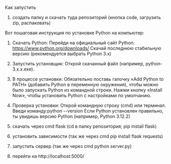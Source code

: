 Как запустить
1. создать папку и скачать туда репозиторий (кнопка code, загрузить zip, распаковать)

Вот пошаговая инструкция по установке Python на компьютер:
1. Скачать Python:
Перейди на официальный сайт Python: https://www.python.org/downloads/
Скачай последнюю стабильную версию (рекомендуется выбрать Python 3.x)
2. Запустить установщик:
Открой скачанный файл (например, python-3.x.x.exe).
3. В процессе установки:
Обязательно поставь галочку «Add Python to PATH» (добавить Python в переменную окружения), чтобы можно было запускать Python из командной строки.
Нажми кнопку «Install Now», чтобы установить Python с настройками по умолчанию.
4. Проверка установки:
Открой командную строку (cmd) или терминал.
Введи команду:python --version
Если Python установлен правильно, ты увидишь версию Python (например, Python 3.12.2)


3. скачать через cmd flask (cd в папку репозитория; pip install flask)
4. установить зависимости (так же через cmd pip install flask requests)
5. запустить сервер (так же через cmd python server.py)
6. перейти на http://localhost:5000/ 

